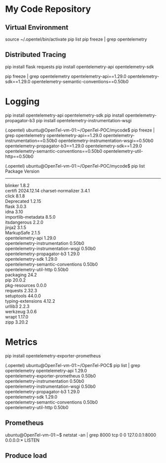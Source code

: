 # My Code Repository

## Virtual Environment
source ~/.opentel/bin/activate
pip list
pip freeze | grep opentelemetry

## Distributed Tracing
pip install flask requests
pip install opentelemetry-api opentelemetry-sdk

pip freeze | grep opentelemetry
opentelemetry-api==1.29.0
opentelemetry-sdk==1.29.0
opentelemetry-semantic-conventions==0.50b0


# Logging


pip install opentelemetry-api opentelemetry-sdk
pip install opentelemetry-propagator-b3
pip install opentelemetry-instrumentation-wsgi

(.opentel) ubuntu@OpenTel-vm-01:~/OpenTel-POC/mycode$ pip freeze | grep opentelemetry
opentelemetry-api==1.29.0
opentelemetry-instrumentation==0.50b0
opentelemetry-instrumentation-wsgi==0.50b0
opentelemetry-propagator-b3==1.29.0
opentelemetry-sdk==1.29.0
opentelemetry-semantic-conventions==0.50b0
opentelemetry-util-http==0.50b0


(.opentel) ubuntu@OpenTel-vm-01:~/OpenTel-POC/mycode$ pip list
Package                            Version   
---------------------------------- ----------
blinker                            1.8.2     
certifi                            2024.12.14
charset-normalizer                 3.4.1     
click                              8.1.8     
Deprecated                         1.2.15    
flask                              3.0.3     
idna                               3.10      
importlib-metadata                 8.5.0     
itsdangerous                       2.2.0     
jinja2                             3.1.5     
MarkupSafe                         2.1.5     
opentelemetry-api                  1.29.0    
opentelemetry-instrumentation      0.50b0    
opentelemetry-instrumentation-wsgi 0.50b0    
opentelemetry-propagator-b3        1.29.0    
opentelemetry-sdk                  1.29.0    
opentelemetry-semantic-conventions 0.50b0    
opentelemetry-util-http            0.50b0    
packaging                          24.2      
pip                                20.0.2    
pkg-resources                      0.0.0     
requests                           2.32.3    
setuptools                         44.0.0    
typing-extensions                  4.12.2    
urllib3                            2.2.3     
werkzeug                           3.0.6     
wrapt                              1.17.0    
zipp                               3.20.2    


# Metrics

pip install opentelemetry-exporter-prometheus


(.opentel) ubuntu@OpenTel-vm-01:~/OpenTel-POC$ pip list | grep opentelemetry
opentelemetry-api                  1.29.0    
opentelemetry-exporter-prometheus  0.50b0    
opentelemetry-instrumentation      0.50b0    
opentelemetry-instrumentation-wsgi 0.50b0    
opentelemetry-propagator-b3        1.29.0    
opentelemetry-sdk                  1.29.0    
opentelemetry-semantic-conventions 0.50b0    
opentelemetry-util-http            0.50b0   


## Prometheus
ubuntu@OpenTel-vm-01:~$ netstat -an | grep 8000
tcp        0      0 127.0.0.1:8000          0.0.0.0:*               LISTEN     




## Produce load


